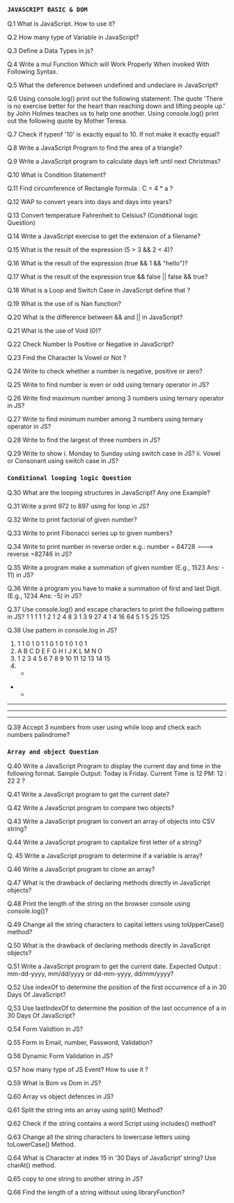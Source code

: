 ### ` JAVASCRIPT BASIC & DOM `

Q.1 What is JavaScript. How to use it?

Q.2 How many type of Variable in JavaScript?

Q.3 Define a Data Types in js?

Q.4 Write a mul Function Which will Work Properly When invoked With Following Syntax.

Q.5 What the deference between undefined and undeclare in JavaScript?

Q.6 Using console.log() print out the following statement: The quote 'There is no exercise
better for the heart than reaching down and lifting people up.' by John Holmes teaches us to
help one another. Using console.log() print out the following quote by Mother Teresa.

Q.7 Check if typeof '10' is exactly equal to 10. If not make it exactly equal?

Q.8 Write a JavaScript Program to find the area of a triangle?

Q.9 Write a JavaScript program to calculate days left until next Christmas?

Q.10 What is Condition Statement?

Q.11 Find circumference of Rectangle formula : C = 4 * a ?

Q.12 WAP to convert years into days and days into years?

Q.13 Convert temperature Fahrenheit to Celsius? (Conditional logic Question)

Q.14 Write a JavaScript exercise to get the extension of a filename?

Q.15 What is the result of the expression (5 > 3 && 2 < 4)?

Q.16 What is the result of the expression (true && 1 && "hello")?

Q.17 What is the result of the expression true && false || false && true?

Q.18 What is a Loop and Switch Case in JavaScript define that ?

Q.19 What is the use of is Nan function?

Q.20 What is the difference between && and || in JavaScript?

Q.21 What is the use of Void (0)?

Q.22 Check Number Is Positive or Negative in JavaScript?

Q.23 Find the Character Is Vowel or Not ?

Q.24 Write to check whether a number is negative, positive or zero?

Q.25 Write to find number is even or odd using ternary operator in JS?

Q.26 Write find maximum number among 3 numbers using ternary operator in JS?

Q.27 Write to find minimum number among 3 numbers using ternary operator in JS? 

Q.28 Write to find the largest of three numbers in JS?

Q.29 Write to show
i. Monday to Sunday using switch case in JS?
ii. Vowel or Consonant using switch case in JS?

### `Conditional looping logic Question`

Q.30 What are the looping structures in JavaScript? Any one Example?

Q.31 Write a print 972 to 897 using for loop in JS?

Q.32 Write to print factorial of given number?

Q.33 Write to print Fibonacci series up to given numbers?

Q.34 Write to print number in reverse order e.g.: number = 64728 ---> reverse =82746 in JS?

Q.35 Write a program make a summation of given number (E.g., 1523 Ans: - 11) in JS?

Q.36 Write a program you have to make a summation of first and last Digit. (E.g., 1234 Ans: -5) in JS?

Q.37 Use console.log() and escape characters to print the following pattern in JS?
1 1 1 1 1
2 1 2 4 8
3 1 3 9 27
4 1 4 16 64
5 1 5 25 125

Q.38 Use pattern in console.log in JS?
1) 1
1 0
1 0 1
1 0 1 0
1 0 1 0 1
2) A
B C
D E F
G H I J
K L M N O
3) 1
2 3
4 5 6
7 8 9 10
11 12 13 14 15
4) *
* *
* * *
* * * *
* * * * *

Q.39 Accept 3 numbers from user using while loop and check each numbers palindrome? 

### `Array and object Question`

Q.40 Write a JavaScript Program to display the current day and time in the following format.
Sample Output: Today is Friday. Current Time is 12 PM: 12 : 22 2 ?

Q.41 Write a JavaScript program to get the current date?

Q.42 Write a JavaScript program to compare two objects?

Q.43 Write a JavaScript program to convert an array of objects into CSV string?

Q.44 Write a JavaScript program to capitalize first letter of a string?

Q. 45 Write a JavaScript program to determine if a variable is array?

Q.46 Write a JavaScript program to clone an array?

Q.47 What is the drawback of declaring methods directly in JavaScript objects?

Q.48 Print the length of the string on the browser console using console.log()?

Q.49 Change all the string characters to capital letters using toUpperCase() method?

Q.50 What is the drawback of declaring methods directly in JavaScript objects?

Q.51 Write a JavaScript program to get the current date. Expected Output : mm-dd-yyyy,
mm/dd/yyyy or dd-mm-yyyy, dd/mm/yyyy?

Q.52 Use indexOf to determine the position of the first occurrence of a in 30 Days Of
JavaScript?

Q,53 Use lastIndexOf to determine the position of the last occurrence of a in 30 Days Of
JavaScript?

Q.54 Form Validtion in JS?

Q.55 Form in Email, number, Password, Validation?

Q.56 Dynamic Form Validation in JS?

Q.57 how many type of JS Event? How to use it ?

Q.59 What is Bom vs Dom in JS?

Q.60 Array vs object defences in JS?

Q.61 Split the string into an array using split() Method?

Q.62 Check if the string contains a word Script using includes() method?

Q.63 Change all the string characters to lowercase letters using toLowerCase() Method.

Q.64 What is Character at index 15 in ’30 Days of JavaScript’ string? Use charAt() method.

Q.65 copy to one string to another string in JS?

Q.66 Find the length of a string without using libraryFunction?
